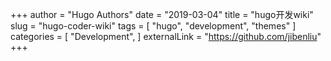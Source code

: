 +++
author = "Hugo Authors"
date = "2019-03-04"
title = "hugo开发wiki"
slug = "hugo-coder-wiki"
tags = [
    "hugo",
    "development",
    "themes"
]
categories = [
    "Development",
]
externalLink = "https://github.com/jibenliu"
+++
